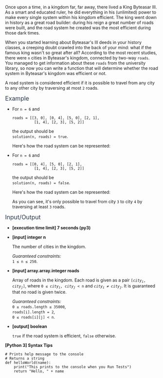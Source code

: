 <p>Once upon a time, in a kingdom far, far away, there lived a King Byteasar III. As a smart and educated ruler, he did everything in his (unlimited) power to make every single system within his kingdom efficient. The king went down in history as a great road builder: during his reign a great number of roads were built, and the road system he created was the most efficient during those dark times.</p>
<p>When you started learning about Byteasar's III deeds in your history classes, a creeping doubt crawled into the back of your mind: what if the famous king wasn't so great after all? According to the most recent studies, there were <code>n</code> cities in Byteasar's kingdom, connected by two-way <code>roads</code>. You managed to get information about these <code>roads</code> from the university library, so now you can write a function that will determine whether the road system in Byteasar's kingdom was efficient or not.</p>
<p>A road system is considered efficient if it is possible to travel from any city to any other city by traversing at most <code>2</code> roads.</p>
<p><span class="markdown--header" style="color:#2b3b52;font-size:1.4em">Example</span></p>
<ul>
<li>
<p>For <code>n = 6</code> and</p>
<pre><code>roads = [[3, 0], [0, 4], [5, 0], [2, 1],
          [1, 4], [2, 3], [5, 2]]
</code></pre>
<p>the output should be<br />
<code>solution(n, roads) = true</code>.</p>
<p>Here's how the road system can be represented:<br />
<img src="https://codesignal.s3.amazonaws.com/tasks/efficientRoadNetwork/img/example1.jpg?_tm=1624350030711" alt /></p>
</li>
<li>
<p>For <code>n = 6</code> and</p>
<pre><code>roads = [[0, 4], [5, 0], [2, 1],
          [1, 4], [2, 3], [5, 2]]
</code></pre>
<p>the output should be<br />
<code>solution(n, roads) = false</code>.</p>
<p>Here's how the road system can be represented:<br />
<img src="https://codesignal.s3.amazonaws.com/tasks/efficientRoadNetwork/img/example2.jpg?_tm=1624350031027" alt /></p>
<p>As you can see, it's only possible to travel from city <code>3</code> to city <code>4</code> by traversing at least <code>3</code> roads.</p>
</li>
</ul>
<p><span class="markdown--header" style="color:#2b3b52;font-size:1.4em">Input/Output</span></p>
<ul>
<li>
<p><strong>[execution time limit] 7 seconds (py3)</strong></p>
</li>
<li>
<p><strong>[input] integer n</strong></p>
<p>The number of cities in the kingdom.</p>
<p><em>Guaranteed constraints:</em><br />
<code>1 ≤ n ≤ 250</code>.</p>
</li>
<li>
<p><strong>[input] array.array.integer roads</strong></p>
<p>Array of roads in the kingdom. Each road is given as a pair <code>[<i>city<sub>i</sub></i>, <i>city<sub>j</sub></i>]</code>, where <code>0 ≤ <i>city<sub>i</sub></i>, <i>city<sub>j</sub></i> &lt; n</code> and <code><i>city<sub>i</sub></i> ≠ <i>city<sub>j</sub></i></code>. It is guaranteed that no road is given twice.</p>
<p><em>Guaranteed constraints:</em><br />
<code>0 ≤ roads.length ≤ 35000</code>,<br />
<code>roads[i].length = 2</code>,<br />
<code>0 ≤ roads[i][j] &lt; n</code>.</p>
</li>
<li>
<p><strong>[output] boolean</strong></p>
<p><code>true</code> if the road system is efficient, <code>false</code> otherwise.</p>
</li>
</ul>
<p><strong>[Python 3] Syntax Tips</strong></p>
<pre><code class="language-python"><span class="hljs-comment"># Prints help message to the console</span>
<span class="hljs-comment"># Returns a string</span>
<span class="hljs-keyword">def</span> <span class="hljs-title function_">helloWorld</span>(<span class="hljs-params">name</span>):
    <span class="hljs-built_in">print</span>(<span class="hljs-string">"This prints to the console when you Run Tests"</span>)
    <span class="hljs-keyword">return</span> <span class="hljs-string">"Hello, "</span> + name

</code></pre>
